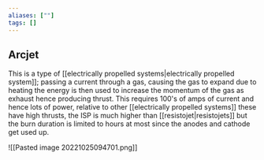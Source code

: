 ```yaml
---
aliases: [""]
tags: []
---
```


## Arcjet
This is a type of [[electrically propelled systems|electrically propelled system]]; passing a current through a gas, causing the gas to expand due to heating the energy is then used to increase the momentum of the gas as exhaust hence producing thrust. This requires 100's of amps of current and hence lots of power, relative to other [[electrically propelled systems]] these have high thrusts, the ISP is much higher than [[resistojet|resistojets]] but the burn duration is limited to hours at most since the anodes and cathode get used up.

![[Pasted image 20221025094701.png]]
